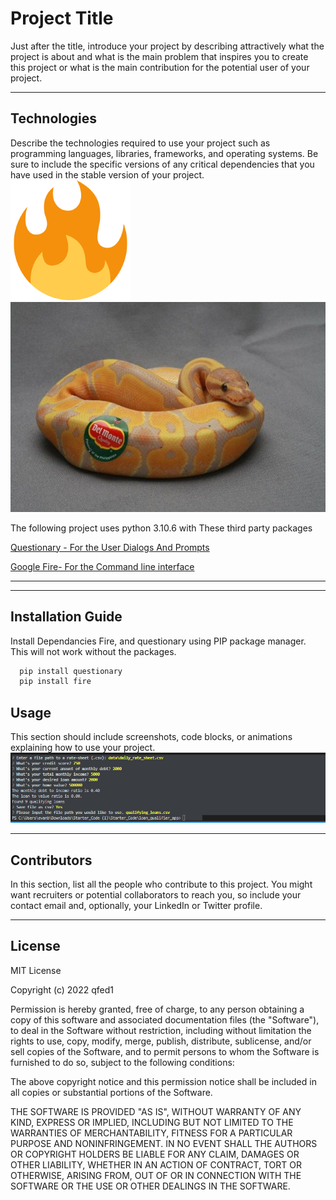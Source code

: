 # Project Title

Just after the title, introduce your project by describing attractively what the project is about and what is the main problem that inspires you to create this project or what is the main contribution for the potential user of your project.

---

## Technologies

Describe the technologies required to use your project such as programming languages, libraries, frameworks, and operating systems. Be sure to include the specific versions of any critical dependencies that you have used in the stable version of your project.
![Screenshot](images/screenshot2.png)
![Screenshot](images/screenshot1.jpg)

The following project uses python 3.10.6 with These third party packages 




[Questionary - For the User Dialogs And Prompts](https://github.com/tmbo/questionary)

[Google Fire- For the Command line interface](https://github.com/google/python-fire)


---
---

## Installation Guide

Install Dependancies Fire, and questionary using PIP package manager. This will not work without the packages.

```python
  pip install questionary
  pip install fire

```

## Usage

This section should include screenshots, code blocks, or animations explaining how to use your project.
![Screenshot](images/screenshot.png)

---

## Contributors

In this section, list all the people who contribute to this project. You might want recruiters or potential collaborators to reach you, so include your contact email and, optionally, your LinkedIn or Twitter profile.

---

## License
MIT License

Copyright (c) 2022 qfed1

Permission is hereby granted, free of charge, to any person obtaining a copy
of this software and associated documentation files (the "Software"), to deal
in the Software without restriction, including without limitation the rights
to use, copy, modify, merge, publish, distribute, sublicense, and/or sell
copies of the Software, and to permit persons to whom the Software is
furnished to do so, subject to the following conditions:

The above copyright notice and this permission notice shall be included in all
copies or substantial portions of the Software.

THE SOFTWARE IS PROVIDED "AS IS", WITHOUT WARRANTY OF ANY KIND, EXPRESS OR
IMPLIED, INCLUDING BUT NOT LIMITED TO THE WARRANTIES OF MERCHANTABILITY,
FITNESS FOR A PARTICULAR PURPOSE AND NONINFRINGEMENT. IN NO EVENT SHALL THE
AUTHORS OR COPYRIGHT HOLDERS BE LIABLE FOR ANY CLAIM, DAMAGES OR OTHER
LIABILITY, WHETHER IN AN ACTION OF CONTRACT, TORT OR OTHERWISE, ARISING FROM,
OUT OF OR IN CONNECTION WITH THE SOFTWARE OR THE USE OR OTHER DEALINGS IN THE
SOFTWARE.
